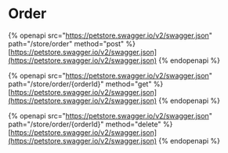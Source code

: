 # Order

{% openapi src="https://petstore.swagger.io/v2/swagger.json" path="/store/order" method="post" %}
[https://petstore.swagger.io/v2/swagger.json](https://petstore.swagger.io/v2/swagger.json)
{% endopenapi %}

{% openapi src="https://petstore.swagger.io/v2/swagger.json" path="/store/order/{orderId}" method="get" %}
[https://petstore.swagger.io/v2/swagger.json](https://petstore.swagger.io/v2/swagger.json)
{% endopenapi %}

{% openapi src="https://petstore.swagger.io/v2/swagger.json" path="/store/order/{orderId}" method="delete" %}
[https://petstore.swagger.io/v2/swagger.json](https://petstore.swagger.io/v2/swagger.json)
{% endopenapi %}
